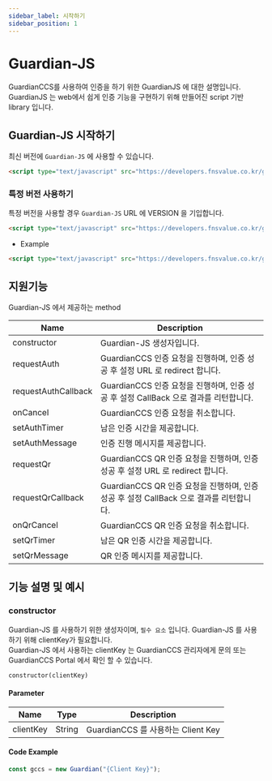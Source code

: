 ```yaml
---
sidebar_label: 시작하기
sidebar_position: 1
---
```

# Guardian-JS

GuardianCCS를 사용하여 인증을 하기 위한 GuardianJS 에 대한 설명입니다.   
GuardianJS 는 web에서 쉽게 인증 기능을 구현하기 위해 만들어진 script 기반 library 입니다.

## Guardian-JS 시작하기

최신 버전에 `Guardian-JS` 에 사용할 수 있습니다.

```html
<script type="text/javascript" src="https://developers.fnsvalue.co.kr/guardian-js/guardian.js"></script>
```

### 특정 버전 사용하기

특정 버전을 사용할 경우 `Guardian-JS` URL 에 VERSION 을 기입합니다.

```html
<script type="text/javascript" src="https://developers.fnsvalue.co.kr/guardian-js/{VERSION}/guardian.js"></script>
```
 - Example
```html
<script type="text/javascript" src="https://developers.fnsvalue.co.kr/guardian-js/1.0.5/guardian.js"></script>
```

## 지원기능
Guardian-JS 에서 제공하는 method

|Name|Description|
|---|---|
|constructor| Guardian-JS 생성자입니다.|
|requestAuth| GuardianCCS 인증 요청을 진행하며, 인증 성공 후 설정 URL 로 redirect 합니다. |
|requestAuthCallback| GuardianCCS 인증 요청을 진행하며, 인증 성공 후 설정 CallBack 으로 결과를 리턴합니다. |
|onCancel| GuardianCCS 인증 요청을 취소합니다. |
|setAuthTimer| 남은 인증 시간을 제공합니다. |
|setAuthMessage| 인증 진행 메시지를 제공합니다. |
|requestQr| GuardianCCS QR 인증 요청을 진행하며, 인증 성공 후 설정 URL 로 redirect 합니다. |
|requestQrCallback| GuardianCCS QR 인증 요청을 진행하며, 인증 성공 후 설정 CallBack 으로 결과를 리턴합니다. |
|onQrCancel| GuardianCCS QR 인증 요청을 취소합니다. |
|setQrTimer| 남은 QR 인증 시간을 제공합니다. |
|setQrMessage| QR 인증 메시지를 제공합니다. |

## 기능 설명 및 예시

### constructor
Guardian-JS 를 사용하기 위한 생성자이며, `필수 요소` 입니다.
Guardian-JS 를 사용하기 위해 clientKey가 필요합니다.   
Guardian-JS 에서 사용하는 clientKey 는 GuardianCCS 관리자에게 문의 또는 GuardianCCS Portal 에서 확인 할 수 있습니다.


```
constructor(clientKey)
```

#### Parameter
|Name|Type|Description|
|---|---|---|
|clientKey|String|GuardianCCS 를 사용하는 Client Key|

#### Code Example
```javascript
const gccs = new Guardian("{Client Key}");
```